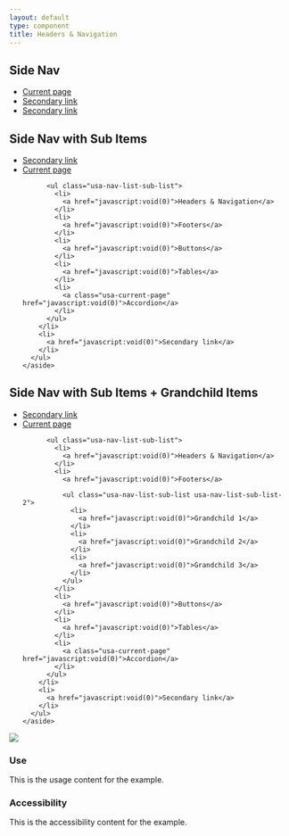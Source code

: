 ```yaml
---
layout: default
type: component
title: Headers & Navigation
---
```


<div class="preview">
  
  <h2 class="usa-heading">Side Nav</h2>

  <div class="usa-grid">
    <aside class="side_nav usa-width-one-fourth">
      <ul class="usa-sidenav-list">
        <li>
          <a class="usa-current-page" href="javascript:void(0)">Current page</a>
        </li>
        <li>
          <a href="javascript:void(0)">Secondary link</a>
        </li>
        <li>
          <a href="javascript:void(0)">Secondary link</a>
        </li>
      </ul>
    </aside>
  </div>

  <h2 class="usa-heading">Side Nav with Sub Items</h2>
  <div class="usa-grid">
    <aside class="side_nav usa-width-one-fourth">
      <ul class="usa-sidenav-list">
        <li>
          <a href="javascript:void(0)">Secondary link</a>
        </li>
        <li>
          <a class="usa-current-page" href="javascript:void(0)">Current page</a>

          <ul class="usa-nav-list-sub-list">
            <li>
              <a href="javascript:void(0)">Headers & Navigation</a>
            </li>
            <li>
              <a href="javascript:void(0)">Footers</a>
            </li>
            <li>
              <a href="javascript:void(0)">Buttons</a>
            </li>
            <li>
              <a href="javascript:void(0)">Tables</a>
            </li>
            <li>
              <a class="usa-current-page" href="javascript:void(0)">Accordion</a>
            </li>
          </ul>
        </li>
        <li>
          <a href="javascript:void(0)">Secondary link</a>
        </li>
      </ul>
    </aside>
  </div>

  <h2 class="usa-heading">Side Nav with Sub Items + Grandchild Items</h2>
  <div class="usa-grid">
    <aside class="side_nav usa-width-one-fourth">
      <ul class="usa-sidenav-list">
        <li>
          <a href="javascript:void(0)">Secondary link</a>
        </li>
        <li>
          <a class="usa-current-page" href="javascript:void(0)">Current page</a>

          <ul class="usa-nav-list-sub-list">
            <li>
              <a href="javascript:void(0)">Headers & Navigation</a>
            </li>
            <li>
              <a href="javascript:void(0)">Footers</a>

              <ul class="usa-nav-list-sub-list usa-nav-list-sub-list-2">
                <li>
                  <a href="javascript:void(0)">Grandchild 1</a>
                </li>
                <li>
                  <a href="javascript:void(0)">Grandchild 2</a>
                </li>
                <li>
                  <a href="javascript:void(0)">Grandchild 3</a>
                </li>
              </ul>
            </li>
            <li>
              <a href="javascript:void(0)">Buttons</a>
            </li>
            <li>
              <a href="javascript:void(0)">Tables</a>
            </li>
            <li>
              <a class="usa-current-page" href="javascript:void(0)">Accordion</a>
            </li>
          </ul>
        </li>
        <li>
          <a href="javascript:void(0)">Secondary link</a>
        </li>
      </ul>
    </aside>
  </div>

  <img src="{{ site.baseurl }}/assets/img/static/Headers_Navigation_UI_v2.png">
</div>

<div class="usa-grid">
  <div class="usa-width-one-half">
    <h3 class="usa-heading">Use</h3>
    <p>This is the usage content for the example.</p>
  </div>
  <div class="usa-width-one-half">
    <h3 class="usa-heading">Accessibility</h3>
    <p>This is the accessibility content for the example.</p>
  </div>  
</div>